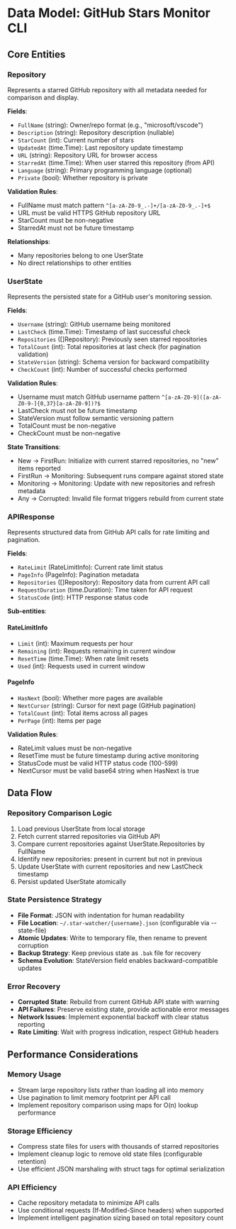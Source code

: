 # Data Model: GitHub Stars Monitor CLI

## Core Entities

### Repository
Represents a starred GitHub repository with all metadata needed for comparison and display.

**Fields**:
- `FullName` (string): Owner/repo format (e.g., "microsoft/vscode")
- `Description` (string): Repository description (nullable)
- `StarCount` (int): Current number of stars
- `UpdatedAt` (time.Time): Last repository update timestamp
- `URL` (string): Repository URL for browser access
- `StarredAt` (time.Time): When user starred this repository (from API)
- `Language` (string): Primary programming language (optional)
- `Private` (bool): Whether repository is private

**Validation Rules**:
- FullName must match pattern `^[a-zA-Z0-9_.-]+/[a-zA-Z0-9_.-]+$`
- URL must be valid HTTPS GitHub repository URL
- StarCount must be non-negative
- StarredAt must not be future timestamp

**Relationships**:
- Many repositories belong to one UserState
- No direct relationships to other entities

### UserState
Represents the persisted state for a GitHub user's monitoring session.

**Fields**:
- `Username` (string): GitHub username being monitored
- `LastCheck` (time.Time): Timestamp of last successful check
- `Repositories` ([]Repository): Previously seen starred repositories
- `TotalCount` (int): Total repositories at last check (for pagination validation)
- `StateVersion` (string): Schema version for backward compatibility
- `CheckCount` (int): Number of successful checks performed

**Validation Rules**:
- Username must match GitHub username pattern `^[a-zA-Z0-9]([a-zA-Z0-9-]{0,37}[a-zA-Z0-9])?$`
- LastCheck must not be future timestamp
- StateVersion must follow semantic versioning pattern
- TotalCount must be non-negative
- CheckCount must be non-negative

**State Transitions**:
- New → FirstRun: Initialize with current starred repositories, no "new" items reported
- FirstRun → Monitoring: Subsequent runs compare against stored state
- Monitoring → Monitoring: Update with new repositories and refresh metadata
- Any → Corrupted: Invalid file format triggers rebuild from current state

### APIResponse
Represents structured data from GitHub API calls for rate limiting and pagination.

**Fields**:
- `RateLimit` (RateLimitInfo): Current rate limit status
- `PageInfo` (PageInfo): Pagination metadata
- `Repositories` ([]Repository): Repository data from current API call
- `RequestDuration` (time.Duration): Time taken for API request
- `StatusCode` (int): HTTP response status code

**Sub-entities**:

#### RateLimitInfo
- `Limit` (int): Maximum requests per hour
- `Remaining` (int): Requests remaining in current window
- `ResetTime` (time.Time): When rate limit resets
- `Used` (int): Requests used in current window

#### PageInfo
- `HasNext` (bool): Whether more pages are available
- `NextCursor` (string): Cursor for next page (GitHub pagination)
- `TotalCount` (int): Total items across all pages
- `PerPage` (int): Items per page

**Validation Rules**:
- RateLimit values must be non-negative
- ResetTime must be future timestamp during active monitoring
- StatusCode must be valid HTTP status code (100-599)
- NextCursor must be valid base64 string when HasNext is true

## Data Flow

### Repository Comparison Logic
1. Load previous UserState from local storage
2. Fetch current starred repositories via GitHub API
3. Compare current repositories against UserState.Repositories by FullName
4. Identify new repositories: present in current but not in previous
5. Update UserState with current repositories and new LastCheck timestamp
6. Persist updated UserState atomically

### State Persistence Strategy
- **File Format**: JSON with indentation for human readability
- **File Location**: `~/.star-watcher/{username}.json` (configurable via --state-file)
- **Atomic Updates**: Write to temporary file, then rename to prevent corruption
- **Backup Strategy**: Keep previous state as `.bak` file for recovery
- **Schema Evolution**: StateVersion field enables backward-compatible updates

### Error Recovery
- **Corrupted State**: Rebuild from current GitHub API state with warning
- **API Failures**: Preserve existing state, provide actionable error messages
- **Network Issues**: Implement exponential backoff with clear status reporting
- **Rate Limiting**: Wait with progress indication, respect GitHub headers

## Performance Considerations

### Memory Usage
- Stream large repository lists rather than loading all into memory
- Use pagination to limit memory footprint per API call
- Implement repository comparison using maps for O(n) lookup performance

### Storage Efficiency
- Compress state files for users with thousands of starred repositories
- Implement cleanup logic to remove old state files (configurable retention)
- Use efficient JSON marshaling with struct tags for optimal serialization

### API Efficiency
- Cache repository metadata to minimize API calls
- Use conditional requests (If-Modified-Since headers) when supported
- Implement intelligent pagination sizing based on total repository count